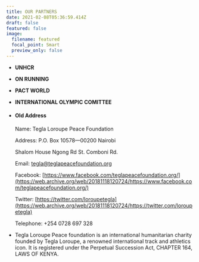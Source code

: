 ```yaml
---
title: OUR PARTNERS
date: 2021-02-08T05:36:59.414Z
draft: false
featured: false
image:
  filename: featured
  focal_point: Smart
  preview_only: false
---
```

* **UNHCR**
* **ON RUNNING**
* **PACT WORLD**
* **INTERNATIONAL OLYMPIC COMITTEE**
* #### **Old Address**

  Name: Tegla Loroupe Peace Foundation

  Address: P.O. Box 10578—00200 Nairobi

  Shalom House Ngong Rd St. Comboni Rd.

  Email: [tegla@teglapeacefoundation.org](https://web.archive.org/web/20181118120724/mailto:info@naisulalesuuda.org)

  Facebook: [https://www.facebook.com/teglapeacefoundation.org/](https://web.archive.org/web/20181118120724/https://www.facebook.com/teglapeacefoundation.org/)

  Twitter: [https://twitter.com/loroupetegla](https://web.archive.org/web/20181118120724/https://twitter.com/loroupetegla)

  Telephone: +254 0728 697 328
* Tegla Loroupe Peace foundation is an international humanitarian charity founded by Tegla Loroupe, a renowned international track and athletics icon. It is registered under the Perpetual Succession Act, CHAPTER 164, LAWS OF KENYA.